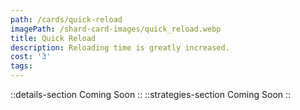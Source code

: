 ```yaml
---
path: /cards/quick-reload
imagePath: /shard-card-images/quick_reload.webp
title: Quick Reload
description: Reloading time is greatly increased.
cost: '3'
tags:
---
```

::details-section
Coming Soon
::
::strategies-section
Coming Soon
::